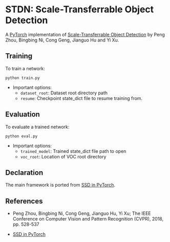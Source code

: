 # STDN: Scale-Transferrable Object Detection
A [PyTorch](http://pytorch.org/) implementation of [Scale-Transferrable Object Detection](http://openaccess.thecvf.com/content_cvpr_2018/CameraReady/1376.pdf) by Peng Zhou, Bingbing Ni, Cong Geng, Jianguo Hu and Yi Xu.

## Training
To train a network:

```Shell
python train.py
```

- Important options:
  * `dataset_root`: Dataset root directory path
  * `resume`: Checkpoint state_dict file to resume training from.

## Evaluation
To evaluate a trained network:

```Shell
python eval.py
```

- Important options:
  * `trained_model`: Trained state_dict file path to open
  * `voc_root`: Location of VOC root directory
  
## Declaration

The main framework is ported from [SSD in PyTorch](https://github.com/amdegroot/ssd.pytorch).
  
## References
  
- Peng Zhou, Bingbing Ni, Cong Geng, Jianguo Hu, Yi Xu; The IEEE Conference on Computer Vision and Pattern Recognition (CVPR), 2018, pp. 528-537

- [SSD in PyTorch](https://github.com/amdegroot/ssd.pytorch)
